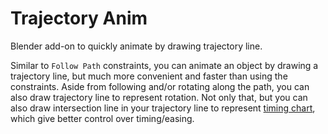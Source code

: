 # Trajectory Anim
Blender add-on to quickly animate by drawing trajectory line.

Similar to `Follow Path` constraints, you can animate an object by drawing a trajectory line, but much more convenient and faster than using the constraints. Aside from following and/or rotating along the path, you can also draw trajectory line to represent rotation. Not only that, but you can also draw intersection line in your trajectory line to represent [timing chart](https://www.youtube.com/watch?v=uZQ4GCdiCuM), which give better control over timing/easing.
